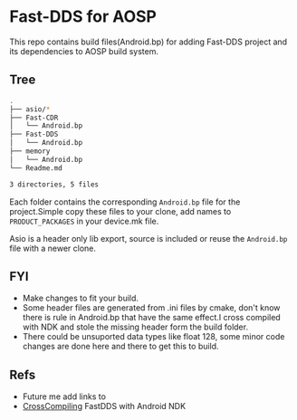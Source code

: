 # Fast-DDS for AOSP

This repo contains build files(Android.bp) for adding Fast-DDS project
and its dependencies to AOSP build system.

## Tree

```sh
.
├── asio/*
├── Fast-CDR
│   └── Android.bp
├── Fast-DDS
│   └── Android.bp
├── memory
│   └── Android.bp
└── Readme.md

3 directories, 5 files
```

Each folder contains the corresponding `Android.bp` file for the project.Simple copy these files to your clone, add names to `PRODUCT_PACKAGES` in your device.mk file.

Asio is a header only lib export, source is included or reuse the
`Android.bp` file with a newer clone.

## FYI

- Make changes to fit your build.
- Some header files are generated from .ini files by cmake,
    don't know there is rule in Android.bp that have the same
    effect.I cross compiled with NDK and stole the missing 
    header form the build folder.
- There could be unsuported data types like float 128,
    some minor code changes are done here and there to get this
    to build.

## Refs

- Future me add links to
- [CrossCompiling](www.placeholder.scom) FastDDS with Android NDK